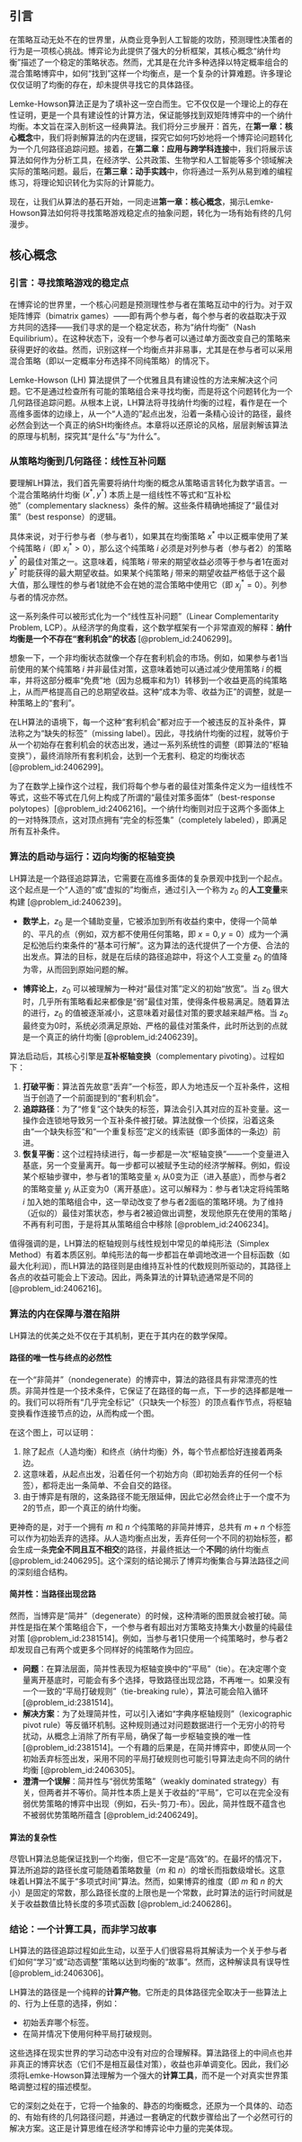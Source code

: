 ## 引言
在策略互动无处不在的世界里，从商业竞争到人工智能的攻防，预测理性决策者的行为是一项核心挑战。博弈论为此提供了强大的分析框架，其核心概念“纳什均衡”描述了一个稳定的策略状态。然而，尤其是在允许多种选择以特定概率组合的混合策略博弈中，如何“找到”这样一个均衡点，是一个复杂的计算难题。许多理论仅仅证明了均衡的存在，却未提供寻找它的具体路径。

Lemke-Howson算法正是为了填补这一空白而生。它不仅仅是一个理论上的存在性证明，更是一个具有建设性的计算方法，保证能够找到双矩阵博弈中的一个纳什均衡。本文旨在深入剖析这一经典算法。我们将分三步展开：首先，在**第一章：核心概念**中，我们将剥解算法的内在逻辑，探究它如何巧妙地将一个博弈论问题转化为一个几何路径追踪问题。接着，在**第二章：应用与跨学科连接**中，我们将展示该算法如何作为分析工具，在经济学、公共政策、生物学和人工智能等多个领域解决实际的策略问题。最后，在**第三章：动手实践**中，你将通过一系列从易到难的编程练习，将理论知识转化为实际的计算能力。

现在，让我们从算法的基石开始，一同走进**第一章：核心概念**，揭示Lemke-Howson算法如何将寻找策略游戏稳定点的抽象问题，转化为一场有始有终的几何漫步。

## 核心概念
### 引言：寻找策略游戏的稳定点

在博弈论的世界里，一个核心问题是预测理性参与者在策略互动中的行为。对于双矩阵博弈（bimatrix games）——即有两个参与者，每个参与者的收益取决于双方共同的选择——我们寻求的是一个稳定状态，称为“纳什均衡”（Nash Equilibrium）。在这种状态下，没有一个参与者可以通过单方面改变自己的策略来获得更好的收益。然而，识别这样一个均衡点并非易事，尤其是在参与者可以采用混合策略（即以一定概率分布选择不同纯策略）的情况下。

Lemke-Howson (LH) 算法提供了一个优雅且具有建设性的方法来解决这个问题。它不是通过检查所有可能的策略组合来寻找均衡，而是将这个问题转化为一个几何路径追踪问题。从根本上说，LH算法将寻找纳什均衡的过程，看作是在一个高维多面体的边缘上，从一个“人造的”起点出发，沿着一条精心设计的路径，最终必然会到达一个真正的纳SH均衡终点。本章将以还原论的风格，层层剥解该算法的原理与机制，探究其“是什么”与“为什么”。

### 从策略均衡到几何路径：线性互补问题

要理解LH算法，我们首先需要将纳什均衡的概念从策略语言转化为数学语言。一个混合策略纳什均衡 $(x^*, y^*)$ 本质上是一组线性不等式和“互补松弛”（complementary slackness）条件的解。这些条件精确地捕捉了“最佳对策”（best response）的逻辑。

具体来说，对于行参与者（参与者1），如果其在均衡策略 $x^*$ 中以正概率使用了某个纯策略 $i$（即 $x_i^* > 0$），那么这个纯策略 $i$ 必须是对列参与者（参与者2）的策略 $y^*$ 的最佳对策之一。这意味着，纯策略 $i$ 带来的期望收益必须等于参与者1在面对 $y^*$ 时能获得的最大期望收益。如果某个纯策略 $j$ 带来的期望收益严格低于这个最大值，那么理性的参与者1就绝不会在她的混合策略中使用它（即 $x_j^* = 0$）。列参与者的情况亦然。

这一系列条件可以被形式化为一个“线性互补问题”（Linear Complementarity Problem, LCP）。从经济学的角度看，这个数学框架有一个非常直观的解释：**纳什均衡是一个不存在“套利机会”的状态** [@problem_id:2406299]。

想象一下，一个非均衡状态就像一个存在套利机会的市场。例如，如果参与者1当前使用的某个纯策略 $i$ 并非最佳对策，这意味着她可以通过减少使用策略 $i$ 的概率，并将这部分概率“免费”地（因为总概率和为1）转移到一个收益更高的纯策略上，从而严格提高自己的总期望收益。这种“成本为零、收益为正”的调整，就是一种策略上的“套利”。

在LH算法的语境下，每一个这种“套利机会”都对应于一个被违反的互补条件，算法称之为“缺失的标签”（missing label）。因此，寻找纳什均衡的过程，就等价于从一个初始存在套利机会的状态出发，通过一系列系统性的调整（即算法的“枢轴变换”），最终消除所有套利机会，达到一个无套利、稳定的均衡状态 [@problem_id:2406299]。

为了在数学上操作这个过程，我们将每个参与者的最佳对策条件定义为一组线性不等式，这些不等式在几何上构成了所谓的“最佳对策多面体”（best-response polytopes）[@problem_id:2406216]。一个纳什均衡则对应于这两个多面体上的一对特殊顶点，这对顶点拥有“完全的标签集”（completely labeled），即满足所有互补条件。

### 算法的启动与运行：迈向均衡的枢轴变换

LH算法是一个路径追踪算法，它需要在高维多面体的复杂景观中找到一个起点。这个起点是一个“人造的”或“虚拟的”均衡点，通过引入一个称为 $z_0$ 的**人工变量**来构建 [@problem_id:2406239]。

-   **数学上**，$z_0$ 是一个辅助变量，它被添加到所有收益约束中，使得一个简单的、平凡的点（例如，双方都不使用任何策略，即 $x=0, y=0$）成为一个满足松弛后约束条件的“基本可行解”。这为算法的迭代提供了一个方便、合法的出发点。算法的目标，就是在后续的路径追踪中，将这个人工变量 $z_0$ 的值降为零，从而回到原始问题的解。

-   **博弈论上**，$z_0$ 可以被理解为一种对“最佳对策”定义的初始“放宽”。当 $z_0$ 很大时，几乎所有策略看起来都像是“弱”最佳对策，使得条件极易满足。随着算法的进行，$z_0$ 的值被逐渐减小，这意味着对最佳对策的要求越来越严格。当 $z_0$ 最终变为0时，系统必须满足原始、严格的最佳对策条件，此时所达到的点就是一个真正的纳什均衡 [@problem_id:2406239]。

算法启动后，其核心引擎是**互补枢轴变换**（complementary pivoting）。过程如下：
1.  **打破平衡**：算法首先故意“丢弃”一个标签，即人为地违反一个互补条件，这相当于创造了一个前面提到的“套利机会”。
2.  **追踪路径**：为了“修复”这个缺失的标签，算法会引入其对应的互补变量。这一操作会连锁地导致另一个互补条件被打破。算法就像一个侦探，沿着这条由“一个缺失标签”和“一个重复标签”定义的线索链（即多面体的一条边）前进。
3.  **恢复平衡**：这个过程持续进行，每一步都是一次“枢轴变换”——一个变量进入基底，另一个变量离开。每一步都可以被赋予生动的经济学解释。例如，假设某个枢轴步骤中，参与者1的策略变量 $x_i$ 从0变为正（进入基底），而参与者2的策略变量 $y_j$ 从正变为0（离开基底）。这可以解释为：参与者1决定将纯策略 $i$ 加入她的策略组合中，这一举动改变了参与者2面临的策略环境。为了维持（近似的）最佳对策状态，参与者2被迫做出调整，发现他原先在使用的策略 $j$ 不再有利可图，于是将其从策略组合中移除 [@problem_id:2406234]。

值得强调的是，LH算法的枢轴规则与线性规划中常见的单纯形法（Simplex Method）有着本质区别。单纯形法的每一步都旨在单调地改进一个目标函数（如最大化利润），而LH算法的路径则是由维持互补性的代数规则所驱动的，其路径上各点的收益可能会上下波动。因此，两条算法的计算轨迹通常是不同的 [@problem_id:2406216]。

### 算法的内在保障与潜在陷阱

LH算法的优美之处不仅在于其机制，更在于其内在的数学保障。

#### 路径的唯一性与终点的必然性

在一个“非简并”（nondegenerate）的博弈中，算法的路径具有非常漂亮的性质。非简并性是一个技术条件，它保证了在路径的每一点，下一步的选择都是唯一的。我们可以将所有“几乎完全标记”（只缺失一个标签）的顶点看作节点，将枢轴变换看作连接节点的边，从而构成一个图。

在这个图上，可以证明：
1.  除了起点（人造均衡）和终点（纳什均衡）外，每个节点都恰好连接着两条边。
2.  这意味着，从起点出发，沿着任何一个初始方向（即初始丢弃的任何一个标签），都将走出一条简单、不会自交的路径。
3.  由于博弈是有限的，这条路径不能无限延伸，因此它必然会终止于一个度不为2的节点，即一个真正的纳什均衡。

更神奇的是，对于一个拥有 $m$ 和 $n$ 个纯策略的非简并博弈，总共有 $m+n$ 个标签可以作为初始丢弃的选择。从人造均衡点出发，丢弃任何一个不同的初始标签，都会生成一条**完全不同且互不相交**的路径，并最终抵达一个**不同**的纳什均衡点 [@problem_id:2406295]。这个深刻的结论揭示了博弈均衡集合与算法路径之间的深刻组合结构。

#### 简并性：当路径出现岔路

然而，当博弈是“简并”（degenerate）的时候，这种清晰的图景就会被打破。简并性是指在某个策略组合下，一个参与者有超出对方策略支持集大小数量的纯最佳对策 [@problem_id:2381514]。例如，当参与者1只使用一个纯策略时，参与者2却发现自己有两个或更多个同样好的纯策略作为回应。

-   **问题**：在算法层面，简并性表现为枢轴变换中的“平局”（tie）。在决定哪个变量离开基底时，可能会有多个选择，导致路径出现岔路，不再唯一。如果没有一个一致的“平局打破规则”（tie-breaking rule），算法可能会陷入循环 [@problem_id:2381514]。
-   **解决方案**：为了处理简并性，可以引入诸如“字典序枢轴规则”（lexicographic pivot rule）等反循环机制。这种规则通过对问题数据进行一个无穷小的符号扰动，从概念上消除了所有平局，确保了每一步枢轴变换的唯一性 [@problem_id:2381514]。一个有趣的后果是，在简并博弈中，即使从同一个初始丢弃标签出发，采用不同的平局打破规则也可能引导算法走向不同的纳什均衡 [@problem_id:2406305]。
-   **澄清一个误解**：简并性与“弱优势策略”（weakly dominated strategy）有关，但两者并不等价。简并性本质上是关于收益的“平局”，它可以在完全没有弱优势策略的博弈中出现（例如，石头-剪刀-布）。因此，简并性既不蕴含也不被弱优势策略所蕴含 [@problem_id:2406249]。

#### 算法的复杂性

尽管LH算法总能保证找到一个均衡，但它不一定是“高效”的。在最坏的情况下，算法所追踪的路径长度可能随着策略数量（$m$ 和 $n$）的增长而指数级增长。这意味着LH算法不属于“多项式时间”算法。然而，如果博弈的维度（即 $m$ 和 $n$ 的大小）是固定的常数，那么路径长度的上限也是一个常数，此时算法的运行时间就是关于收益数值比特长度的多项式函数 [@problem_id:2406286]。

### 结论：一个计算工具，而非学习故事

LH算法的路径追踪过程如此生动，以至于人们很容易将其解读为一个关于参与者们如何“学习”或“动态调整”策略以达到均衡的“故事”。然而，这种解读具有误导性 [@problem_id:2406306]。

LH算法的路径是一个纯粹的**计算产物**。它所走的具体路径完全取决于一些算法上的、行为上任意的选择，例如：
-   初始丢弃哪个标签。
-   在简并情况下使用何种平局打破规则。

这些选择在现实世界的学习动态中没有对应的合理解释。算法路径上的中间点也并非真正的博弈状态（它们不是相互最佳对策），收益也非单调变化。因此，我们必须将Lemke-Howson算法理解为一个强大的**计算工具**，而不是一个对真实世界策略调整过程的描述模型。

它的深刻之处在于，它将一个抽象的、静态的均衡概念，还原为一个具体的、动态的、有始有终的几何路径问题，并通过一套确定的代数步骤给出了一个必然可行的解决方案。这正是计算思维在经济学和博弈论中力量的完美体现。

